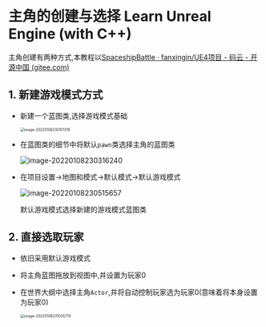 # 主角的创建与选择 Learn Unreal Engine (with C++)

主角创建有两种方式,本教程以[SpaceshipBattle · fanxingin/UE4项目 - 码云 - 开源中国 (gitee.com)](https://gitee.com/fanxingin/Unreal-Projects/tree/master/SpaceshipBattle)

## 1. 新建游戏模式方式

- 新建一个蓝图类,选择游戏模式基础

  <img src="https://lzx-figure-bed.obs.dualstack.cn-north-4.myhuaweicloud.com/Figurebed/202201082301495.png" alt="image-20220108230101319" style="zoom:50%;" />

- 在蓝图类的细节中将默认`pawn`类选择主角的蓝图类

  ![image-20220108230316240](https://lzx-figure-bed.obs.dualstack.cn-north-4.myhuaweicloud.com/Figurebed/202201082303271.png)

- 在项目设置->地图和模式->默认模式->默认游戏模式

  ![image-20220108230515657](https://lzx-figure-bed.obs.dualstack.cn-north-4.myhuaweicloud.com/Figurebed/202201082305690.png)

  默认游戏模式选择新建的游戏模式蓝图类

## 2. 直接选取玩家

- 依旧采用默认游戏模式

- 将主角蓝图拖放到视图中,并设置为玩家0

- 在世界大纲中选择主角`Actor`,并将自动控制玩家选为玩家0(意味着将本身设置为玩家0)

  <img src="https://lzx-figure-bed.obs.dualstack.cn-north-4.myhuaweicloud.com/Figurebed/202201082310917.png" alt="image-20220108231025774" style="zoom: 50%;" />

  

